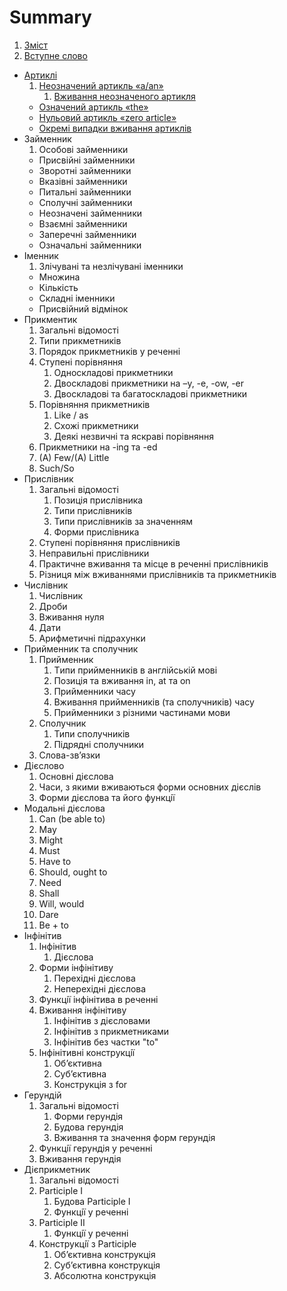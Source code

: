 # Summary

1. [Зміст](README.md)
2. [Вступне слово](vstup.md)
* [Артиклі](1/artikl.md)
   1. [Неозначений артикль «a/an»](1/neoznachenii_artikl_aan.md)
       1. [Вживання неозначеного артикля](1/vzhivannya_neoznachenogo_artiklya.md)
   * [Означений артикль «the»](1/oznachenii_artikl_the.md)
   * [Нульовий артикль «zero article»](1/nulovii_artikl_zero_article.md)
   * [Окремi випадки вживання артиклiв](1/okremi_vipadki_vzhivannya_artikliv.md)
* Займенник
   1. Особовi займенники
   * Присвiйнi займенники
   * Зворотнi займенники
   * Вказiвнi займенники
   * Питальнi займенники
   * Сполучнi займенники
   * Неозначенi займенники
   * Взаємнi займенники
   * Заперечнi займенники
   * Означальнi займенники
* Iменник
   1. Злiчуванi та незлiчуванi iменники
   * Множина
   * Кiлькiсть
   * Складнi iменники
   * Пpисвiйний вiдмiнок
* Прикментик
    1. Загальні відомості
    2. Типи прикметникiв
    3. Порядок прикметникiв у реченнi
    4. Ступенi порiвняння
        1. Односкладовi прикметники
        2. Двоскладовi прикметники на –y, -e, -ow, -er
        3. Двоскладовi та багатоскладовi прикметники
    5. Порiвняння прикметникiв
        1. Like / as
        2. Схожi прикметники
        3. Деякi незвичнi та яскравi порiвняння
    6. Прикметники на -ing та -ed
    7. (A) Few/(A) Little
    8. Such/So
* Прислiвник
    1. Загальні відомості
        1. Позицiя прислiвника
        2. Типи прислiвникiв
        3. Типи прислiвникiв за значенням
        4. Форми прислiвника
    2. Cтупенi порiвняння прислiвникiв
    3. Неправильнi прислiвники
    4. Практичне вживання та мiсце в реченнi прислiвникiв
    5. Рiзниця мiж вживаннями прислiвникiв та прикметникiв
* Числiвник
    1. Числiвник
    2. Дроби
    3. Вживання нуля
    4. Дати
    5. Арифметичні підрахунки
* Прийменник та cполучник
    1. Прийменник
        1. Tипи прийменникiв в англiйськiй мовi
        2. Позицiя та вживання in, at та on
        3. Прийменники часу
        4. Вживання прийменникiв (та сполучникiв) часу
        5. Прийменники з рiзними частинами мови
    2. Сполучник
        1. Типи сполучникiв
        2. Пiдряднi сполучники
    3. Слова-зв’язки
* Дiєслово
    1. Основнi дiєслова
    2. Часи, з якими вживаються форми основних дiєслiв
    3. Форми дiєслова та його функцiї
* Модальнi дiєслова
    1. Can (be able to)
    2. May
    3. Might
    4. Must
    5. Have to
    6. Should, ought to
    7. Need
    8. Shall
    9. Will, would
    10. Dare
    11. Be + to
* Iнфiнiтив
    1. Iнфiнiтив
        1. Дiєслова
    2. Форми iнфiнiтиву
        1. Перехiднi дiєслова
        2. Неперехiднi дiєслова
    3. Функцiї iнфiнiтива в реченнi
    4. Вживання iнфiнiтиву
        1. Iнфiнiтив з дiєсловами
        2. Iнфiнiтив з прикметниками
        3. Iнфiнiтив без частки "to"
    5. Iнфiнiтивнi конструкцiї
        1. Об’єктивна
        2. Суб’єктивна
        3. Конструкцiя з for
* Герундiй
    1. Загальні відомості
        1. Форми герундiя
        2. Будова герундiя
        3. Вживання та значення форм герундiя
    2. Функцiї герундiя у реченнi
    3. Вживання герундiя
* Дiєприкметник
    1. Загальні відомості
    2. Participle I
        1. Будова Participle I
        2. Функцiї у реченнi
    3. Participle II
        1. Функцiї у реченнi
    4. Конструкцiї з Participle
        1. Об’єктивна конструкцiя
        2. Суб’єктивна конструкцiя
        3. Абсолютна конструкцiя

